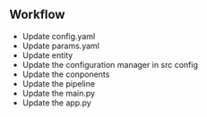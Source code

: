## Workflow
- Update config.yaml
- Update params.yaml
- Update entity
- Update the configuration manager in src config
- Update the conponents
- Update the pipeline
- Update the main.py
- Update the app.py